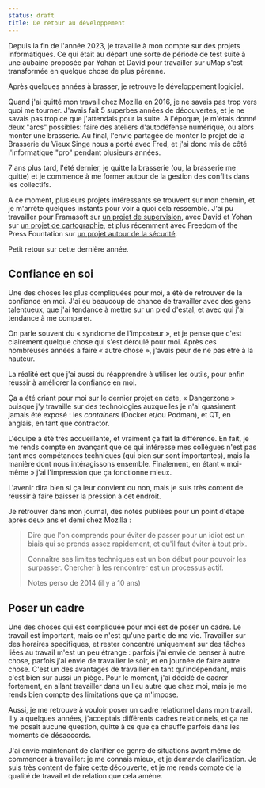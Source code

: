 ```yaml
---
status: draft
title: De retour au développement
---
```


Depuis la fin de l'année 2023, je travaille à mon compte sur des projets
informatiques. Ce qui était au départ une sorte de période de test suite à une
aubaine proposée par Yohan et David pour travailler sur uMap s'est transformée
en quelque chose de plus pérenne.

Après quelques années à brasser, je retrouve le développement
logiciel.

Quand j'ai quitté mon travail chez Mozilla en 2016, je ne savais pas trop vers
quoi me tourner. J'avais fait 5 superbes années de découvertes, et je ne savais
pas trop ce que j'attendais pour la suite. A l'époque, je m'étais donné deux
"arcs" possibles: faire des ateliers d'autodéfense numérique, ou alors monter
une brasserie. Au final, l'envie partagée de monter le projet de la Brasserie
du Vieux Singe nous a porté avec Fred, et j'ai donc mis de côté l'informatique
"pro" pendant plusieurs années.

7 ans plus tard, l'été dernier, je quitte la brasserie (ou, la brasserie me quitte) et je commence à me former autour de la gestion des conflits dans les collectifs.

A ce moment, plusieurs projets intéressants se trouvent sur mon chemin, et je m'arrête quelques instants pour voir à quoi cela ressemble. J'ai pu
travailler pour Framasoft sur [un projet de supervision](https://framagit.org/framasoft/framaspace/argos), avec David et Yohan sur [un projet de cartographie](https://umap-project.org/), et plus récemment avec Freedom of the Press Fountation sur [un projet autour de la sécurité](https://dangerzone.rocks/).

Petit retour sur cette dernière année.

## Confiance en soi

Une des choses les plus compliquées pour moi, à été de retrouver de la confiance
en moi. J'ai eu beaucoup de chance de travailler avec des gens talentueux, que
j'ai tendance à mettre sur un pied d'estal, et avec qui j'ai tendance à me
comparer.

On parle souvent du « syndrome de l'imposteur », et je pense que c'est
clairement quelque chose qui s'est déroulé pour moi. Après ces nombreuses années à faire « autre chose », j'avais peur de ne pas être à la hauteur.

La réalité est que j'ai aussi du réapprendre à utiliser les outils, pour enfin réussir à améliorer la confiance en moi.

Ça a été criant pour moi sur le dernier projet en date, « Dangerzone » puisque
j'y travaille sur des technologies auxquelles je n'ai quasiment jamais été
exposé : les *containers* (Docker et/ou Podman), et QT, en anglais, en tant
que contractor.

L'équipe à été très accueillante, et vraiment ça fait la différence. En fait,
je me rends compte en avançant que ce qui intéresse mes collègues n'est pas tant
mes compétances techniques (qui bien sur sont importantes), mais la manière dont
nous intéragissons ensemble. Finalement, en étant « moi-même » j'ai l'impression
que ça fonctionne mieux.

L'avenir dira bien si ça leur convient ou non, mais je suis très content de
réussir à faire baisser la pression à cet endroit.

Je retrouver dans mon journal, des notes publiées pour un point d'étape après
deux ans et demi chez Mozilla :

> Dire que l'on comprends pour éviter de passer pour un idiot est un biais qui
> se prends assez rapidement, et qu'il faut éviter à tout prix.
> 
> Connaître ses limites techniques est un bon début pour pouvoir les
> surpasser. Chercher à les rencontrer est un processus actif.
>
> Notes perso de 2014 (il y a 10 ans)

## Poser un cadre

Une des choses qui est compliquée pour moi est de poser un cadre. Le travail est
important, mais ce n'est qu'une partie de ma vie. Travailler sur des horaires
specifiques, et rester concentré uniquement sur des tâches liées au travail
m'est un peu étrange : parfois j'ai envie de penser à autre chose, parfois j'ai
envie de travailler le soir, et en journée de faire autre chose. C'est un des
avantages de travailler en tant qu'indépendant, mais c'est bien sur aussi un
piège. Pour le moment, j'ai décidé de cadrer fortement, en allant travailler
dans un lieu autre que chez moi, mais je me rends bien compte des limitations que ça m'impose.

Aussi, je me retrouve à vouloir poser un cadre relationnel dans mon travail.
Il y a quelques années, j'acceptais différents cadres relationnels, et ça ne
me posait aucune question, quitte à ce que ça chauffe parfois dans les moments
de désaccords.

J'ai envie maintenant de clarifier ce genre de situations avant même de
commencer à travailler: je me connais mieux, et je demande clarification. Je
suis très content de faire cette découverte, et je me rends compte de la qualité
de travail et de relation que cela amène.

## 
